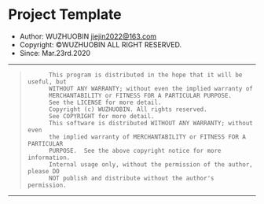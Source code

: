 # Project Template

*   Author: WUZHUOBIN jiejin2022@163.com
*   Copyright: &copy;WUZHUOBIN ALL RIGHT RESERVED.
*   Since: Mar.23rd.2020

* * * * * * * * * * * * * * * * * * * * * * * * * * * * * * * * * * * * * * * * *
>			This program is distributed in the hope that it will be useful, but
>			WITHOUT ANY WARRANTY; without even the implied warranty of
>			MERCHANTABILITY or FITNESS FOR A PARTICULAR PURPOSE.
>			See the LICENSE for more detail.
>			Copyright (c) WUZHUOBIN. All rights reserved.
>			See COPYRIGHT for more detail.
>			This software is distributed WITHOUT ANY WARRANTY; without even
>			the implied warranty of MERCHANTABILITY or FITNESS FOR A PARTICULAR
>			PURPOSE.  See the above copyright notice for more information.
>			Internal usage only, without the permission of the author, please DO
>			NOT publish and distribute without the author's permission.
* * * * * * * * * * * * * * * * * * * * * * * * * * * * * * * * * * * * * * * * *
